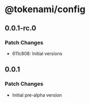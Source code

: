 # @tokenami/config

## 0.0.1-rc.0

### Patch Changes

- 611c808: Initial versions

## 0.0.1

### Patch Changes

- Initial pre-alpha version
